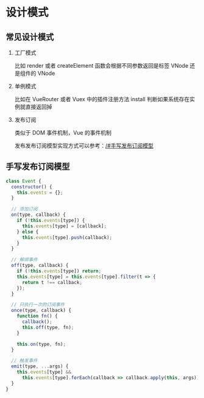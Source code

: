 # 设计模式

## 常见设计模式

1. 工厂模式

   比如 render 或者 createElement 函数会根据不同参数返回是标签 VNode 还是组件的 VNode

2. 单例模式

   比如在 VueRouter 或者 Vuex 中的插件注册方法 install 判断如果系统存在实例就直接返回掉

3. 发布订阅

   类似于 DOM 事件机制，Vue 的事件机制

   发布发布订阅模型实现方式可以参考：[/#手写发布订阅模型](手写代码)

## 手写发布订阅模型

```js
class Event {
  constructor() {
    this.events = {};
  }

  // 添加订阅
  on(type, callback) {
    if (!this.events[type]) {
      this.events[type] = [callback];
    } else {
      this.events[type].push(callback);
    }
  }

  // 解绑事件
  off(type, callback) {
    if (!this.events[type]) return;
    this.events[type] = this.events[type].filter(t => {
      return t !== callback;
    });
  }

  // 只执行一次的订阅事件
  once(type, callback) {
    function fn() {
      callback();
      this.off(type, fn);
    }

    this.on(type, fn);
  }

  // 触发事件
  emit(type, ...args) {
    this.events[type] &&
      this.events[type].forEach(callback => callback.apply(this, args));
  }
}
```
